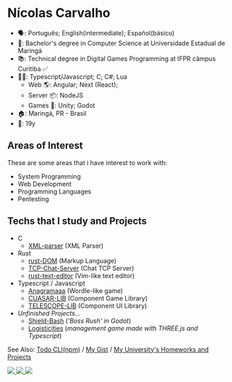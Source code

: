# Nícolas Carvalho

- 🗣: Português; English(intermediate); Español(básico)
- 🏫: Bachelor's degree in Computer Science at Universidade Estadual de Maringá 
- 📚: Technical degree in Digital Games Programming at IFPR câmpus Curitiba ✅
- 👩‍💻: Typescript/Javascript; C; C#; Lua
  - Web 🌎: Angular; Next (React);
  - Server 📦: NodeJS
  - Games 👾: Unity; Godot
- 🏠: Maringá, PR - Brasil
- 👤: 19y

## Areas of Interest

These are some areas that i have interest to work with:
- System Programming
- Web Development
- Programming Languages 
- Pentesting

## Techs that I study and Projects

- C
  - <a href="https://github.com/Cicolas/XML-parser">XML-parser</a> (XML Parser)
- Rust
  - <a href="https://github.com/Cicolas/rust-DOM">rust-DOM</a> (Markup Language)
  - <a href="https://github.com/Cicolas/TCP-Chat-Server">TCP-Chat-Server</a> (Chat TCP Server)
  - <a href="https://github.com/Cicolas/rust-text-editor">rust-text-editor</a> (Vim-like text editor)
- Typescript / Javascript
  - <a href="https://github.com/Cicolas/Anagramaaa">Anagramaaa</a> (Wordle-like game)
  - <a href="https://github.com/Cicolas/CUASAR-LIB">CUASAR-LIB</a> (Component Game Library)
  - <a href="https://github.com/Cicolas/TELESCOPE-LIB">TELESCOPE-LIB</a> (Component UI Library)
- _Unfinished Projects..._
  - <a href="https://github.com/Cicolas/Shield-Bash-Godot">Shield-Bash</a> (_'Boss Rush' in Godot_)
  - <a href="https://github.com/Cicolas/Logisticities">Logisticities</a> (_management game made with THREE.js and Typescript_)

See Also: 
  <a href="https://npmjs.com/package/@cicolas/todo-cli" target="_blank">Todo CLI(npm)</a> /
  <a href="https://gist.github.com/cicolas" target="_blank">My Gist</a> /
  <a href="https://github.com/CicolasCarvalho" target="_blank">My University's Homeworks and Projects</a>

<div>
  <a href="https://nickelodeon0077.itch.io/" target="_blank">
    <image src="https://img.shields.io/badge/Itch.io-FA5C5C?style=for-the-badge&logo=itch.io&logoColor=white" target="_blank"/>
  </a>
  <a href="https://instagram.com/Cicolas_" target="_blank">
    <image src="https://img.shields.io/badge/Instagram-E4405F?style=for-the-badge&logo=instagram&logoColor=white" target="_blank"/>
  </a>
  <a href="https://www.linkedin.com/in/n%C3%ADcolas-carvalho-2bb701252/" target="_blank">
    <image src="https://img.shields.io/badge/LinkedIn-0077B5?style=for-the-badge&logo=linkedin&logoColor=white" target="_blank"/>
  </a>
</div>
